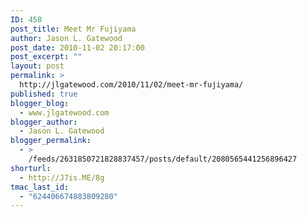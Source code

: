 ```yaml
---
ID: 458
post_title: Meet Mr Fujiyama
author: Jason L. Gatewood
post_date: 2010-11-02 20:17:00
post_excerpt: ""
layout: post
permalink: >
  http://jlgatewood.com/2010/11/02/meet-mr-fujiyama/
published: true
blogger_blog:
  - www.jlgatewood.com
blogger_author:
  - Jason L. Gatewood
blogger_permalink:
  - >
    /feeds/2631850721828837457/posts/default/2080565441256896427
shorturl:
  - http://J7is.ME/8g
tmac_last_id:
  - "624406674883809280"
---
```

